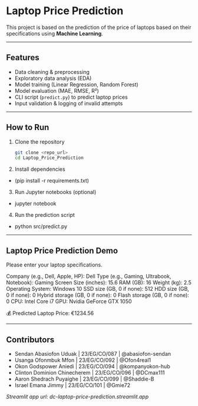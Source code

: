 # Laptop Price Prediction

This project is based on the prediction of the price of laptops based on their specifications using **Machine Learning**.

---

## Features
- Data cleaning & preprocessing  
- Exploratory data analysis (EDA)  
- Model training (Linear Regression, Random Forest)  
- Model evaluation (MAE, RMSE, R²)  
- CLI script (`predict.py`) to predict laptop prices  
- Input validation & logging of invalid attempts  

---

## How to Run
1. Clone the repository  
   ```bash
   git clone <repo_url>
   cd Laptop_Price_Prediction

2. Install dependencies 
  - (pip install -r requirements.txt)

3. Run Jupyter notebooks (optional)
  - jupyter notebook

4. Run the prediction script
  - python src/predict.py

---

## Laptop Price Prediction Demo
Please enter your laptop specifications.

Company (e.g., Dell, Apple, HP): Dell
Type (e.g., Gaming, Ultrabook, Notebook): Gaming
Screen Size (inches): 15.6
RAM (GB): 16
Weight (kg): 2.5
Operating System: Windows 10
SSD size (GB, 0 if none): 512
HDD size (GB, 0 if none): 0
Hybrid storage (GB, 0 if none): 0
Flash storage (GB, 0 if none): 0
CPU: Intel Core i7
GPU: Nvidia GeForce GTX 1050

💰 Predicted Laptop Price: €1234.56

---

## Contributors
- Sendan Abasiofon Uduak       | 23/EG/CO/087 | @abasiofon-sendan
- Usanga Ofonmbuk Mfon         | 23/EG/CO/092 | @Ofon4real1
- Okon Godspower Aniedi        | 23/EG/CO/094 | @kompanyokon-hub
- Clinton Dominion Chinecherem | 23/EG/CO/096 | @DCmax111
- Aaron Shedrach Puyaighe      | 23/EG/CO/099 | @Shaddie-B
- Israel Emana Jimmy           | 23/EG/CO/101 | @Gmie72

*Streamlit app url: dc-laptop-price-prediction.streamlit.app*